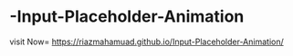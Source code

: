 # -Input-Placeholder-Animation


visit Now= https://riazmahamuad.github.io/Input-Placeholder-Animation/

